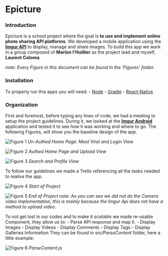 # Epicture

### Introduction ###
Epicture is a school project where the goal is **to use and implement online photo sharing API platforms**.
We developed a mobile application using the **[Imgur API](https://apidocs.imgur.com/)** to display, manage and share images.
To build this app we work in a group composed of **Marlon l'Huillier** as the project lead and myself, **Laurent Coloma**.

*note: Every Figure in this document can be found in the 'Figures' folder.*

### Installation ###
To properly run this apps you will need:
	- [Node](https://nodejs.org/en/)
	- [Gradle](https://gradle.org/)
	- [React-Native](https://facebook.github.io/react-native/)

### Organization
First and foremost, before typing any lines of code, we had a meeting to setup the project guidelines.
During it, we looked at the **[Imgur Android](https://imgurinc.com/mobileapps/)** application and tested it to see how it was working and where to go.
The following Figures, will show you the baseline design of the app.

![Figure 1](https://drive.google.com/open?id=1gQTy3gM5y3gjdUj8iQXoGU0qz13jV3gB) 
*Un-Authed Home Page: Most Viral and Login View*

![Figure 2](https://drive.google.com/open?id=1IKa1TPzCk84u8ls51CoPS01Dpt3lYxgM)
*Authed Home Page and Upload View*

![Figure 3](https://drive.google.com/open?id=1Ib5mGeLhq-9iA_4ZbLpclTw7RJi84u5S)
*Search and Profile View*

To follow our guidelines we made a Trello referencing all the tasks needed to realise the app.

![Figure 4](https://drive.google.com/open?id=1iNqnXKnqfR2h44r2uh5_HP-sZw-VDUnw)
*Start of Project*

![Figure 5](https://drive.google.com/open?id=1pOJ2nFW73FWX-noD-nEV09e5XJ6aqxZP)
*End of Project*
*note: As you can see we did not do the Camera video implementation, this is mainly because the Imgur Api does not have a method to upload video.*

To not get *lost* in our codes and to make it *scalable* we made re-usable Component, they allow us to:
	- Parse API response and map it.
	- Display Images
	- Display Videos
	- Display Comments
	- Display Tags
	- Display Galleries Information
They can be found in  *src/ParseContent* folder, here a little example:

![Figure 6](https://drive.google.com/open?id=1KDLWuUTy3GdTzE9MhV-9lRHUaAjyxSjI)
*ParseContent.js*